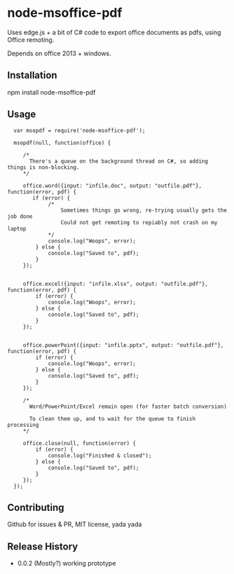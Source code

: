 node-msoffice-pdf
=================

Uses edge.js + a bit of C# code to export office documents
as pdfs, using Office remoting.

Depends on office 2013 + windows.

## Installation

   npm install node-msoffice-pdf
  
## Usage

      var msopdf = require('node-msoffice-pdf');
      
      msopdf(null, function(office) { 
      
         /*
           There's a queue on the background thread on C#, so adding things is non-blocking.
         */
         
         office.word({input: "infile.doc", output: "outfile.pdf"}, function(error, pdf) {
            if (error) {
                 /* 
                     Sometimes things go wrong, re-trying usually gets the job done
                     Could not get remoting to repiably not crash on my laptop
                 */
                 console.log("Woops", error);
             } else {
                 console.log("Saved to", pdf);
             }
         });
         
         
         office.excel({input: "infile.xlsx", output: "outfile.pdf"}, function(error, pdf) {
             if (error) {
                 console.log("Woops", error);
             } else {
                 console.log("Saved to", pdf);
             }
         });
         
         
         office.powerPoint({input: "infile.pptx", output: "outfile.pdf"}, function(error, pdf) {
             if (error) {
                 console.log("Woops", error);
             } else {
                 console.log("Saved to", pdf);
             }
         });
         
         /*
           Word/PowerPoint/Excel remain open (for faster batch conversion)
           
           To clean them up, and to wait for the queue to finish processing
         */
         
         office.close(null, function(error) {
             if (error) {
                 console.log("Finished & closed");
             } else {
                 console.log("Saved to", pdf);
             }
         });
      });


## Contributing

  Github for issues & PR, MIT license, yada yada
  
## Release History

* 0.0.2 (Mostly?) working prototype
